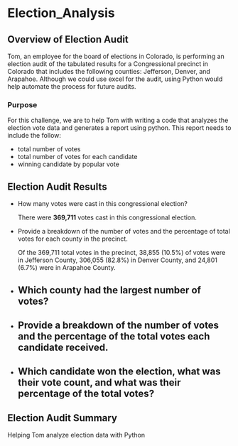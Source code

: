 # Election_Analysis
## Overview of Election Audit
Tom, an employee for the board of elections in Colorado, is performing an election audit of the tabulated results for a Congressional precinct in Colorado that includes the following counties: Jefferson, Denver, and Arapahoe. Although we could use excel for the audit, using Python would help automate the process for future audits. 

### Purpose
For this challenge, we are to help Tom with writing a code that analyzes the election vote data and generates a report using python. This report needs to include the follow: 
- total number of votes 
- total number of votes for each candidate
- winning candidate by popular vote
## Election Audit Results

- How many votes were cast in this congressional election?
  
  There were **369,711** votes cast in this congressional election. 
- Provide a breakdown of the number of votes and the percentage of total votes for each county in the precinct.
  
  Of the 369,711 total votes in the precinct, 38,855 (10.5%) of votes were in Jefferson County, 306,055 (82.8%) in Denver County, and 24,801 (6.7%) were in Arapahoe County. 
- Which county had the largest number of votes?
  -
- Provide a breakdown of the number of votes and the percentage of the total votes each candidate received.
  -
- Which candidate won the election, what was their vote count, and what was their percentage of the total votes?
  -

## Election Audit Summary


Helping Tom analyze election data with Python
